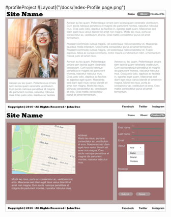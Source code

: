#profileProject
![Layout]("/docs/Index-Profile page.png")
![About](/docs/About.png)
![Contact](/docs/Contact.png)
